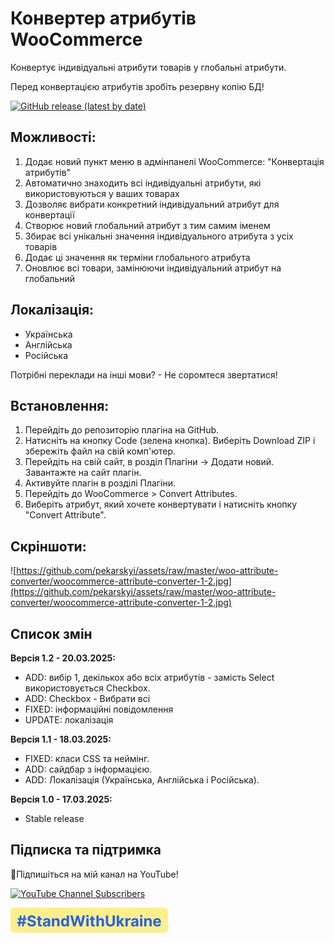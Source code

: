 # Конвертер атрибутів WooCommerce
Конвертує індивідуальні атрибути товарів у глобальні атрибути.

Перед конвертацією атрибутів зробіть резервну копію БД!

[![GitHub release (latest by date)](https://img.shields.io/github/v/release/pekarskyi/woo-attribute-converter?style=for-the-badge)](https://GitHub.com/pekarskyi/woo-attribute-converter/releases/)

## Можливості:
1. Додає новий пункт меню в адмінпанелі WooCommerce: "Конвертація атрибутів"
2. Автоматично знаходить всі індивідуальні атрибути, які використовуються у ваших товарах
3. Дозволяє вибрати конкретний індивідуальний атрибут для конвертації
4. Створює новий глобальний атрибут з тим самим іменем
5. Збирає всі унікальні значення індивідуального атрибута з усіх товарів
6. Додає ці значення як терміни глобального атрибута
7. Оновлює всі товари, замінюючи індивідуальний атрибут на глобальний

## Локалізація:
- Українська
- Англійська
- Російська

Потрібні переклади на інші мови? - Не соромтеся звертатися!

## Встановлення:
1. Перейдіть до репозиторію плагіна на GitHub.
2. Натисніть на кнопку Code (зелена кнопка). Виберіть Download ZIP і збережіть файл на свій комп'ютер.
3. Перейдіть на свій сайт, в розділ Плагіни → Додати новий. Завантажте на сайт плагін.
4. Активуйте плагін в розділі Плагіни.
5. Перейдіть до WooCommerce > Convert Attributes.
6. Виберіть атрибут, який хочете конвертувати і натисніть кнопку "Convert Attribute".

## Скріншоти:
![https://github.com/pekarskyi/assets/raw/master/woo-attribute-converter/woocommerce-attribute-converter-1-2.jpg](https://github.com/pekarskyi/assets/raw/master/woo-attribute-converter/woocommerce-attribute-converter-1-2.jpg)

## Список змін

**Версія 1.2 - 20.03.2025:**
- ADD: вибір 1, декількох або всіх атрибутів - замість Select використовується Checkbox.
- ADD: Checkbox - Вибрати всі
- FIXED: інформаційні повідомлення
- UPDATE: локалізація
  
**Версія 1.1 - 18.03.2025:**
- FIXED: класи CSS та неймінг.
- ADD: сайдбар з інформацією.
- ADD: Локалізація (Українська, Англійська і Російська).

**Версія 1.0 - 17.03.2025:**
- Stable release

## Підписка та підтримка

👨Підпишіться на мій канал на YouTube!

[![YouTube Channel Subscribers](https://img.shields.io/youtube/channel/subscribers/UC9ZEeT6WrGupgza9KXpazyA)](https://www.youtube.com/@inwebpress/videos)

[![Stand With Ukraine](https://raw.githubusercontent.com/vshymanskyy/StandWithUkraine/main/badges/StandWithUkraine.svg)](https://justgo.ink/standwithukraine)